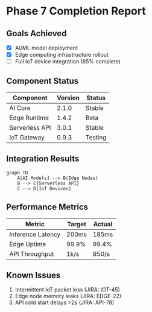 # Phase 7 Completion Report

## Goals Achieved
- [x] AI/ML model deployment
- [x] Edge computing infrastructure rollout
- [ ] Full IoT device integration (85% complete)

## Component Status
| Component       | Version | Status  |
|-----------------|---------|---------|
| AI Core         | 2.1.0   | Stable  |
| Edge Runtime    | 1.4.2   | Beta    |
| Serverless API  | 3.0.1   | Stable  |
| IoT Gateway     | 0.9.3   | Testing |

## Integration Results
```mermaid
graph TD
    A[AI Models] --> B(Edge Nodes)
    B --> C{Serverless API}
    C --> D[IoT Devices]
```

## Performance Metrics
| Metric          | Target | Actual |
|-----------------|--------|--------|
| Inference Latency | 200ms | 185ms |
| Edge Uptime      | 99.9%  | 99.4%  |
| API Throughput   | 1k/s   | 950/s  |

## Known Issues
1. Intermittent IoT packet loss (JIRA: IOT-45)
2. Edge node memory leaks (JIRA: EDGE-22)
3. API cold start delays >2s (JIRA: API-78)
